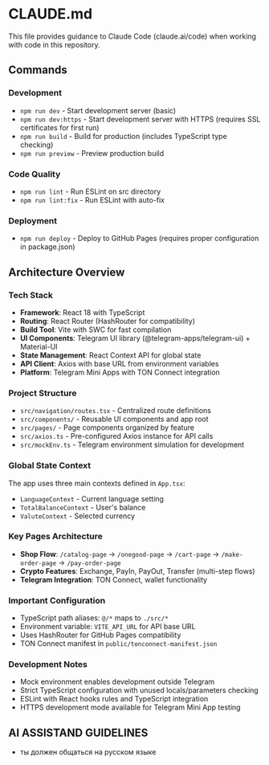# CLAUDE.md

This file provides guidance to Claude Code (claude.ai/code) when working with code in this repository.

## Commands

### Development
- `npm run dev` - Start development server (basic)
- `npm run dev:https` - Start development server with HTTPS (requires SSL certificates for first run)
- `npm run build` - Build for production (includes TypeScript type checking)
- `npm run preview` - Preview production build

### Code Quality
- `npm run lint` - Run ESLint on src directory
- `npm run lint:fix` - Run ESLint with auto-fix

### Deployment
- `npm run deploy` - Deploy to GitHub Pages (requires proper configuration in package.json)

## Architecture Overview

### Tech Stack
- **Framework**: React 18 with TypeScript
- **Routing**: React Router (HashRouter for compatibility)
- **Build Tool**: Vite with SWC for fast compilation
- **UI Components**: Telegram UI library (@telegram-apps/telegram-ui) + Material-UI
- **State Management**: React Context API for global state
- **API Client**: Axios with base URL from environment variables
- **Platform**: Telegram Mini Apps with TON Connect integration

### Project Structure
- `src/navigation/routes.tsx` - Centralized route definitions
- `src/components/` - Reusable UI components and app root
- `src/pages/` - Page components organized by feature
- `src/axios.ts` - Pre-configured Axios instance for API calls
- `src/mockEnv.ts` - Telegram environment simulation for development

### Global State Context
The app uses three main contexts defined in `App.tsx`:
- `LanguageContext` - Current language setting
- `TotalBalanceContext` - User's balance
- `ValuteContext` - Selected currency

### Key Pages Architecture
- **Shop Flow**: `/catalog-page` → `/onegood-page` → `/cart-page` → `/make-order-page` → `/pay-order-page`
- **Crypto Features**: Exchange, PayIn, PayOut, Transfer (multi-step flows)
- **Telegram Integration**: TON Connect, wallet functionality

### Important Configuration
- TypeScript path aliases: `@/*` maps to `./src/*`
- Environment variable: `VITE_API_URL` for API base URL
- Uses HashRouter for GitHub Pages compatibility
- TON Connect manifest in `public/tonconnect-manifest.json`

### Development Notes
- Mock environment enables development outside Telegram
- Strict TypeScript configuration with unused locals/parameters checking
- ESLint with React hooks rules and TypeScript integration
- HTTPS development mode available for Telegram Mini App testing



## AI ASSISTAND GUIDELINES
- ты должен общаться на русском языке